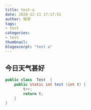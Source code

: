 ```yaml
---
title: test-a
date: 2020-12-11 17:17:51
author: 锋哥
tags:
- test
categories:
- test
thumbnail:
blogexcerpt: "test a"
---
```


## 今日天气甚好

```java
public class  Test  {
    public static int test (int t) {
        t++;
        return t;
    }    
}
```